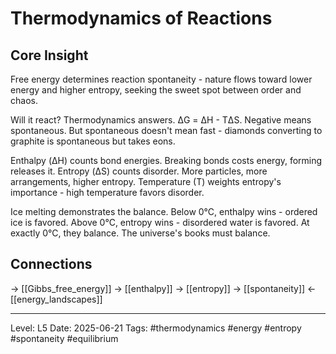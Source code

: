 # Thermodynamics of Reactions

## Core Insight
Free energy determines reaction spontaneity - nature flows toward lower energy and higher entropy, seeking the sweet spot between order and chaos.

Will it react? Thermodynamics answers. ΔG = ΔH - TΔS. Negative means spontaneous. But spontaneous doesn't mean fast - diamonds converting to graphite is spontaneous but takes eons.

Enthalpy (ΔH) counts bond energies. Breaking bonds costs energy, forming releases it. Entropy (ΔS) counts disorder. More particles, more arrangements, higher entropy. Temperature (T) weights entropy's importance - high temperature favors disorder.

Ice melting demonstrates the balance. Below 0°C, enthalpy wins - ordered ice is favored. Above 0°C, entropy wins - disordered water is favored. At exactly 0°C, they balance. The universe's books must balance.

## Connections
→ [[Gibbs_free_energy]]
→ [[enthalpy]]
→ [[entropy]]
→ [[spontaneity]]
← [[energy_landscapes]]

---
Level: L5
Date: 2025-06-21
Tags: #thermodynamics #energy #entropy #spontaneity #equilibrium
